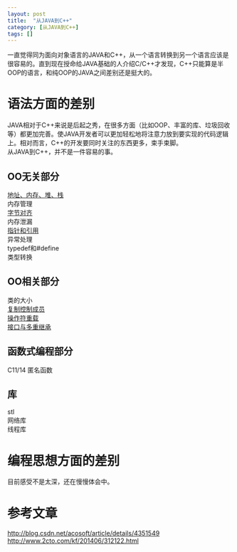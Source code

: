 ```yaml
---
layout: post
title:  "从JAVA到C++"
category: [从JAVA到C++]
tags: []
---
```


一直觉得同为面向对象语言的JAVA和C++，从一个语言转换到另一个语言应该是很容易的。直到现在授命给JAVA基础的人介绍C/C++才发现，C++只能算是半OOP的语言，和纯OOP的JAVA之间差别还是挺大的。  

<!-- more -->

# 语法方面的差别

JAVA相对于C++来说是后起之秀，在很多方面（比如OOP、丰富的库、垃圾回收等）都更加完善。使JAVA开发者可以更加轻松地将注意力放到要实现的代码逻辑上。相对而言，C++的开发要同时关注的东西更多，束手束脚。  
从JAVA到C++，并不是一件容易的事。  

## OO无关部分

[地址、内存、堆、栈](http://windmissing.github.io/%E7%BC%96%E7%A8%8B%E8%AF%AD%E8%A8%80/2012-01/address-memory-heap-stack.html)  
内存管理  
[字节对齐]()  
内存泄漏  
[指针和引用](http://windmissing.github.io/%E7%BC%96%E7%A8%8B%E8%AF%AD%E8%A8%80/2012-01/porinter-and-reference-in-cpp.html)  
异常处理  
typedef和#define  
类型转换

## OO相关部分

类的大小  
[复制控制成员](http://windmissing.github.io/%E7%BC%96%E7%A8%8B%E8%AF%AD%E8%A8%80/2012-01/copy-control-members-summerize.html)  
[操作符重载](http://windmissing.github.io/%E7%BC%96%E7%A8%8B%E8%AF%AD%E8%A8%80/2012-01/operator-overloading-in-cpp.html)  
[接口与多重继承](http://windmissing.github.io/%E7%BC%96%E7%A8%8B%E8%AF%AD%E8%A8%80/2015-12/supperclass-inheritance.html)

## 函数式编程部分

C11/14
匿名函数

## 库

stl  
网络库  
线程库  

# 编程思想方面的差别

目前感受不是太深，还在慢慢体会中。

# 参考文章

http://blog.csdn.net/acosoft/article/details/4351549  
http://www.2cto.com/kf/201406/312122.html